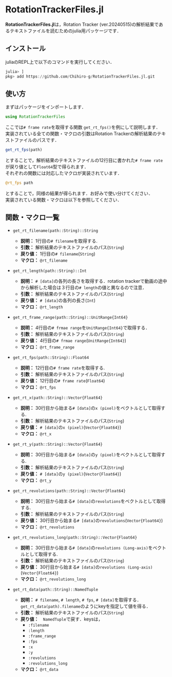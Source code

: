# RotationTrackerFiles.jl
**RotationTrackerFiles.jl**は，Rotation Tracker (ver.20240515)の解析結果であるテキストファイルを読むためのjulia用パッケージです．

## インストール
juliaのREPL上で以下のコマンドを実行してください．

```julia
julia> ]
pkg> add https://github.com/Chihiro-g/RotationTrackerFiles.jl.git
```

## 使い方
まずはパッケージをインポートします．
```julia
using RotationTrackerFiles
```

ここでは`# frame rate`を取得する関数 `get_rt_fps()`を例にして説明します．  
実装されている全ての関数・マクロの引数はRotation Trackerの解析結果のテキストファイルのパスです．

```julia
get_rt_fps(path)
```

とすることで，解析結果のテキストファイルの12行目に書かれた`# frame rate`が戻り値として`Float64`型で得られます．  
それぞれの関数には対応したマクロが実装されています．

```julia
@rt_fps path
```

とすることで，同様の結果が得られます．お好みで使い分けてください．  
実装されている関数・マクロは以下を参照してください．

## 関数・マクロ一覧
* `get_rt_filename(path::String)::String`
  * **説明：** 1行目の`# filename`を取得する.
  * **引数：** 解析結果のテキストファイルのパス(`String`)
  * **戻り値：** 1行目の`# filename`(`String`)
  * **マクロ：** `@rt_filename`

* `get_rt_length(path::String)::Int`
  * **説明：** `# [data]`の各列の長さを取得する．rotation trackerで動画の途中から解析した場合は３行目の`# length`の値と異なるので注意．
  * **引数：** 解析結果のテキストファイルのパス(`String`)
  * **戻り値：** `# [data]`の各列の長さ(`Int`)
  * **マクロ：** `@rt_length`
 
* `get_rt_frame_range(path::String)::UnitRange{Int64}`
  * **説明：** 4行目の`# frmae range`を`UnitRange{Int64}`で取得する．
  * **引数：** 解析結果のテキストファイルのパス(`String`)
  * **戻り値：** 4行目の`# frmae range`(`UnitRange{Int64}`)
  * **マクロ：** `@rt_frame_range`

* `get_rt_fps(path::String)::Float64`
  * **説明：** 12行目の`# frame rate`を取得する.
  * **引数：** 解析結果のテキストファイルのパス(`String`)
  * **戻り値：** 12行目の`# frame rate`(`Float64`)
  * **マクロ：** `@rt_fps`

* `get_rt_x(path::String)::Vector{Float64}`
  * **説明：** 30行目から始まる`# [data]`の`x (pixel)`をベクトルとして取得する.
  * **引数：** 解析結果のテキストファイルのパス(`String`)
  * **戻り値：** `# [data]`の`x (pixel)`(`Vector{Float64}`)
  * **マクロ：** `@rt_x`

* `get_rt_y(path::String)::Vector{Float64}`
  * **説明：** 30行目から始まる`# [data]`の`y (pixel)`をベクトルとして取得する.
  * **引数：** 解析結果のテキストファイルのパス(`String`)
  * **戻り値：** `# [data]`の`y (pixel)`(`Vector{Float64}`)
  * **マクロ：** `@rt_y`

* `get_rt_revolutions(path::String)::Vector{Float64}`
  * **説明：** 30行目から始まる`# [data]`の`revolutions`をベクトルとして取得する.
  * **引数：** 解析結果のテキストファイルのパス(`String`)
  * **戻り値：** 30行目から始まる`# [data]`の`revolutions`(`Vector{Float64}`)
  * **マクロ：** `@rt_revolutions`

* `get_rt_revolutions_long(path::String)::Vector{Float64}`
  * **説明：** 30行目から始まる`# [data]`の`revolutions (Long-axis)`をベクトルとして取得する.
  * **引数：** 解析結果のテキストファイルのパス(`String`)
  * **戻り値：** 30行目から始まる`# [data]`の`revolutions (Long-axis)`(`Vector{Float64}`)
  * **マクロ：** `@rt_revolutions_long`

* `get_rt_data(path::String)::NamedTuple`
  * **説明：** `# filename`, `# length`, `# fps`, `# [data]`を取得する．`get_rt_data(path).filename`のようにkeyを指定して値を得る．
  * **引数：** 解析結果のテキストファイルのパス(`String`)
  * **戻り値：**　`NamedTuple`で戻す．keysは，
    * `:filename`
    * `:length`
    * `:frame_range`
    * `:fps`
    * `:x`
    * `:y`
    * `:revolutions`
    * `:revolutions_long`
  * **マクロ：** `@rt_data`
